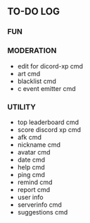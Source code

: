 ## TO-DO LOG

### FUN

### MODERATION
- edit for dicord-xp cmd
- art cmd
- blacklist cmd
- c event emitter cmd

### UTILITY
- top leaderboard cmd
- score discord xp cmd
- afk cmd
- nickname cmd
- avatar cmd
- date cmd 
- help cmd
- ping cmd
- remind cmd
- report cmd
- user info
- serverinfo cmd
- suggestions cmd

